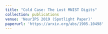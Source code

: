 ```yaml
---
title: "Cold Case: The Lost MNIST Digits"
collection: publications
venue: 'NeurIPS 2019 (Spotlight Paper)'
paperurl: 'https://arxiv.org/abs/1905.10498'
---
```

